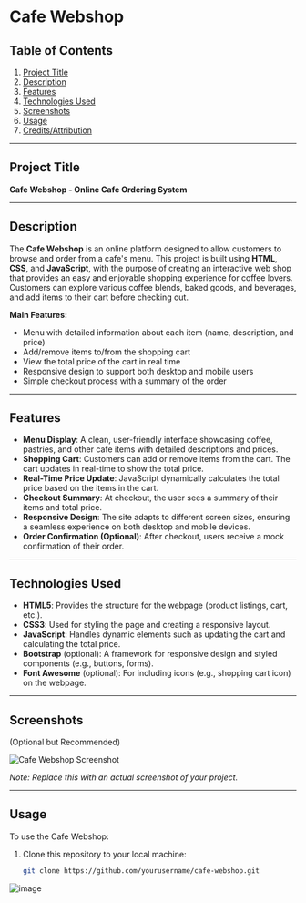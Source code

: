 # Cafe Webshop

## Table of Contents
1. [Project Title](#project-title)
2. [Description](#description)
3. [Features](#features)
4. [Technologies Used](#technologies-used)
5. [Screenshots](#screenshots)
6. [Usage](#usage)
7. [Credits/Attribution](#creditsattribution)

---

## Project Title

**Cafe Webshop - Online Cafe Ordering System**

---

## Description

The **Cafe Webshop** is an online platform designed to allow customers to browse and order from a cafe's menu. This project is built using **HTML**, **CSS**, and **JavaScript**, with the purpose of creating an interactive web shop that provides an easy and enjoyable shopping experience for coffee lovers. Customers can explore various coffee blends, baked goods, and beverages, and add items to their cart before checking out.

**Main Features:**
- Menu with detailed information about each item (name, description, and price)
- Add/remove items to/from the shopping cart
- View the total price of the cart in real time
- Responsive design to support both desktop and mobile users
- Simple checkout process with a summary of the order

---

## Features

- **Menu Display**: A clean, user-friendly interface showcasing coffee, pastries, and other cafe items with detailed descriptions and prices.
- **Shopping Cart**: Customers can add or remove items from the cart. The cart updates in real-time to show the total price.
- **Real-Time Price Update**: JavaScript dynamically calculates the total price based on the items in the cart.
- **Checkout Summary**: At checkout, the user sees a summary of their items and total price.
- **Responsive Design**: The site adapts to different screen sizes, ensuring a seamless experience on both desktop and mobile devices.
- **Order Confirmation (Optional)**: After checkout, users receive a mock confirmation of their order.

---

## Technologies Used

- **HTML5**: Provides the structure for the webpage (product listings, cart, etc.).
- **CSS3**: Used for styling the page and creating a responsive layout.
- **JavaScript**: Handles dynamic elements such as updating the cart and calculating the total price.
- **Bootstrap** (optional): A framework for responsive design and styled components (e.g., buttons, forms).
- **Font Awesome** (optional): For including icons (e.g., shopping cart icon) on the webpage.

---

## Screenshots

(Optional but Recommended)

![Cafe Webshop Screenshot](./assets/images/screenshot1.png)

*Note: Replace this with an actual screenshot of your project.*

---

## Usage

To use the Cafe Webshop:

1. Clone this repository to your local machine:
   ```bash
   git clone https://github.com/yourusername/cafe-webshop.git

![image](https://github.com/user-attachments/assets/d200c37e-104a-4f07-896a-8dacf23ced34)
